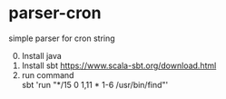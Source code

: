 # parser-cron
simple parser for cron string

0. Install java
1. Install sbt https://www.scala-sbt.org/download.html
2. run command  
sbt 'run "*/15 0 1,11 * 1-6 /usr/bin/find"'
